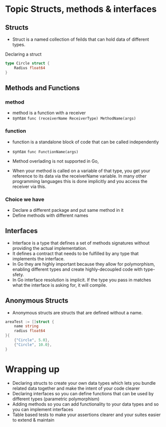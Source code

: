 # Topic Structs, methods & interfaces


## Structs 
- Struct is a named collection of feilds that can hold data of different types.

Declaring a struct
```go
type Circle struct {
    Radius float64
}
```

## Methods and Functions

### method
- method is a function with a receiver
- syntax `func (receiverName ReceiverType) MethodName(args)`

### function
- function is a standalone block of code that can be called independently
- syntax `func FunctionName(args)`

- Method overlading is not supported in Go,

- When your method is called on a variable of that type, you get your reference to its data via the receiverName variable. In many other programming languages this is done implicitly and you access the receiver via this.

### Choice we have
- Declare a different package and put same method in it
- Define methods with different names


## Interfaces
- Interface is a type that defines a set of methods signatures without providing the actual implementation.
- It defines a contract that needs to be fulfilled by any type that implements the interface.
- In Go they are highly important because they allow for polymorphism, enabling different types and create highly-decoupled code with type-sfety.
- In Go interface resolution is implicit. If the type you pass in matches what the interface is asking for, it will compile.


## Anonymous Structs
- Anonymous structs are structs that are defined without a name.
```go
areaTest := []struct {
    name string
    radius float64
}{
    {"Circle", 5.0},
    {"Circle", 10.0},
}
```

# Wrapping up

- Declaring structs to create your own data types which lets you bundle related data together and make the intent of your code clearer
- Declaring interfaces so you can define functions that can be used by different types (parametric polymorphism)
- Adding methods so you can add functionality to your data types and so you can implement interfaces
- Table based tests to make your assertions clearer and your suites easier to extend & maintain
